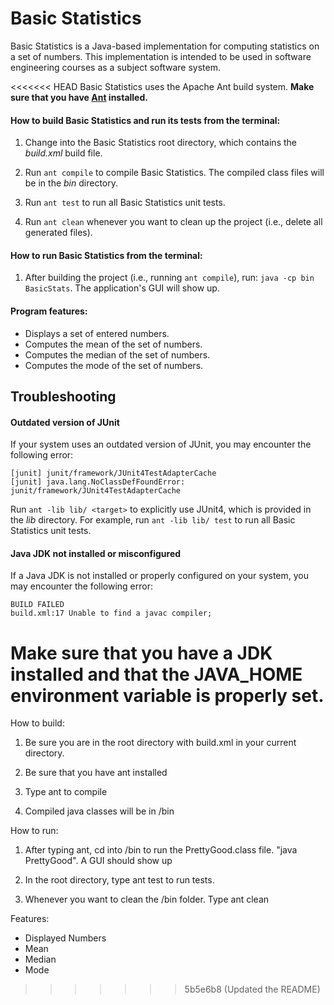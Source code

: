 # Basic Statistics

Basic Statistics is a Java-based implementation for computing statistics on a set of numbers.
This implementation is intended to be used in software engineering courses as
a subject software system.

<<<<<<< HEAD
Basic Statistics uses the Apache Ant build system. **Make sure that you have [Ant](https://ant.apache.org) installed.**

#### How to build Basic Statistics and run its tests from the terminal:

1. Change into the Basic Statistics root directory, which contains the *build.xml* build file.

2. Run `ant compile` to compile Basic Statistics. The compiled class files will be in the *bin* directory.

4. Run `ant test` to run all Basic Statistics unit tests.

5. Run `ant clean` whenever you want to clean up the project (i.e., delete all generated files).

#### How to run Basic Statistics from the terminal:

1. After building the project (i.e., running `ant compile`), run: `java -cp bin BasicStats`. The application's GUI will show up.

#### Program features:
* Displays a set of entered numbers.
* Computes the mean of the set of numbers.
* Computes the median of the set of numbers.
* Computes the mode of the set of numbers.

## Troubleshooting

#### Outdated version of JUnit
If your system uses an outdated version of JUnit, you may encounter the following error:
```
[junit] junit/framework/JUnit4TestAdapterCache
[junit] java.lang.NoClassDefFoundError: junit/framework/JUnit4TestAdapterCache
```
Run `ant -lib lib/ <target>` to explicitly use JUnit4, which is provided in the *lib* directory. For example, run `ant -lib lib/ test` to run all Basic Statistics unit tests.

#### Java JDK not installed or misconfigured
If a Java JDK is not installed or properly configured on your system, you may encounter the following error: 
```
BUILD FAILED
build.xml:17 Unable to find a javac compiler;
```
Make sure that you have a JDK installed and that the JAVA_HOME environment variable is properly set.
=======
How to build:

1. Be sure you are in the root directory with build.xml in your current directory.

2. Be sure that you have ant installed

3. Type ant to compile

4. Compiled java classes will be in /bin

How to run:

1. After typing ant, cd into /bin to run the PrettyGood.class file. "java PrettyGood". A GUI should show up

2. In the root directory, type ant test to run tests.

3. Whenever you want to clean the /bin folder. Type ant clean

Features:
* Displayed Numbers
* Mean
* Median
* Mode
>>>>>>> 5b5e6b8 (Updated the README)
